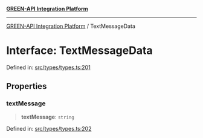 [**GREEN-API Integration Platform**](../README.md)

***

[GREEN-API Integration Platform](../globals.md) / TextMessageData

# Interface: TextMessageData

Defined in: [src/types/types.ts:201](https://github.com/green-api/greenapi-integration/blob/0c6468d26acd573ad1def9f01a1af819fb76eb31/src/types/types.ts#L201)

## Properties

### textMessage

> **textMessage**: `string`

Defined in: [src/types/types.ts:202](https://github.com/green-api/greenapi-integration/blob/0c6468d26acd573ad1def9f01a1af819fb76eb31/src/types/types.ts#L202)
